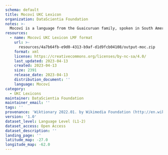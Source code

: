 ```yaml
---
schema: default
title: Mocoví UKC Lexicon
organization: DataScientia Foundation
notes: >-
  Mocoví is a language from the Guaicuruan family, spoken in South America. The UKC Lexicon of Mocoví is represented as a lexico-semantic network. It consists of words, word senses, synsets, as well as sense-level and synset-level relationships.
resources:
  - name: Mocoví UKC Lexicon LMF format
    url: >-
      resources/4a7b64fb-e9d0-4313-b9af-d1d9fcb04108/output-moc.zip
    format: xml
    license: https://creativecommons.org/licenses/by-nc-sa/4.0/
    last_updated: 2023-04-13
    created: 2023-04-13
    size: 2391
    release_date: 2023-04-13
    distribution_document: ''
    language: Mocoví
category:
  - UKC Lexicons
maintainer: DataScientia Foundation
maintainer_email: ''
tags: ''
provenance: 'Wiktionary 2022.01. by Wikimedia Foundation (http://en.wiktionary.org); CogNet 2.1 by Khuyagbaatar Batsuren, National University of Mongolia (http://cognet.ukc.disi.unitn.it); Native Languages of the Americas 2021.11. by Laura Redish and Orrin Lewis (http://www.native-languages.org); Princeton WordNet 2.1 by Princeton University (https://wordnet.princeton.edu)'
version: '1.0'
dataset_level: Language Level (L1-2)
dataset_access: Open Access
dataset_description: ''
landing_page: ''
latitude_map: -27.0
longitude_map: -62.0
---
```

